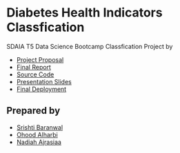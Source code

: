 # Diabetes Health Indicators Classfication
SDAIA T5 Data Science Bootcamp Classfication Project by
* [Project Proposal](https://github.com/Mashael2030/Diabetes-Health-Indicators-Classfication/blob/main/Documentation/Project%20Proposal.md)
* [Final Report](https://github.com/Mashael2030/Diabetes-Health-Indicators-Classfication/blob/main/Documentation/Description%20writeup.md)
* [Source Code](https://github.com/Mashael2030/Diabetes-Health-Indicators-Classfication/blob/main/Code/Diabetes_Health_Indicators_Classification_Model_update%20(1).ipynb)
* [Presentation Slides](https://github.com/Mashael2030/Diabetes-Health-Indicators-Classfication/blob/main/Documentation/Diabetes%20presentation.pdf)
* [Final Deployment](https://github.com/Mashael2030/Diabetes-Health-Indicators-Classfication-Deployment-1)
## Prepared by
* [Srishti Baranwal](https://github.com/Srish000p)
* [Ohood Alharbi](https://github.com/Ohood-Alharbi)
* [Nadiah Ajrasiaa](https://github.com/nadiahajrasiaa)

